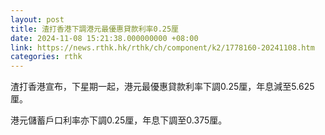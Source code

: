```yaml
---
layout: post
title: 渣打香港下調港元最優惠貸款利率0.25厘
date: 2024-11-08 15:21:38.000000000 +08:00
link: https://news.rthk.hk/rthk/ch/component/k2/1778160-20241108.htm
categories: rthk
---
```


渣打香港宣布，下星期一起，港元最優惠貸款利率下調0.25厘，年息減至5.625厘。

港元儲蓄戶口利率亦下調0.25厘，年息下調至0.375厘。
